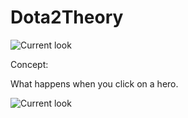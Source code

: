 # Dota2Theory

![Current look](http://i.imgur.com/l3xOY5s.png)

Concept:

What happens when you click on a hero.

![Current look](http://i.imgur.com/XuTAs5V.jpg)

